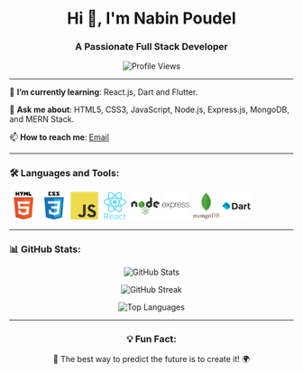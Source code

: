 <h1 align="center">Hi 👋, I'm Nabin Poudel</h1>
<h3 align="center">A Passionate Full Stack Developer</h3>

<p align="center">
  <img src="https://komarev.com/ghpvc/?username=nabin788&label=Profile%20views&color=0e75b6&style=flat" alt="Profile Views" />
</p>

---

🌱 **I’m currently learning**: React.js, Dart and Flutter.

💬 **Ask me about**: HTML5, CSS3, JavaScript, Node.js, Express.js, MongoDB, and MERN Stack.

📫 **How to reach me**: [Email](mailto:nabinpoudel788@gmail.com)

---

<h3 align="left">🛠 Languages and Tools:</h3>
<p align="left">
  <img src="https://raw.githubusercontent.com/devicons/devicon/master/icons/html5/html5-original-wordmark.svg" alt="HTML5" width="50" height="50"/>
  <img src="https://raw.githubusercontent.com/devicons/devicon/master/icons/css3/css3-original-wordmark.svg" alt="CSS3" width="50" height="50"/>
  <img src="https://raw.githubusercontent.com/devicons/devicon/master/icons/javascript/javascript-original.svg" alt="JavaScript" width="50" height="50"/>
  <img src="https://raw.githubusercontent.com/devicons/devicon/master/icons/react/react-original-wordmark.svg" alt="React" width="50" height="50"/>
  <img src="https://raw.githubusercontent.com/devicons/devicon/master/icons/nodejs/nodejs-original-wordmark.svg" alt="Node.js" width="50" height="50"/>
  <img src="https://raw.githubusercontent.com/devicons/devicon/master/icons/express/express-original-wordmark.svg" alt="Express.js" width="50" height="50"/>
  <img src="https://raw.githubusercontent.com/devicons/devicon/master/icons/mongodb/mongodb-original-wordmark.svg" alt="MongoDB" width="50" height="50"/>
  <img src="https://raw.githubusercontent.com/devicons/devicon/master/icons/dart/dart-original-wordmark.svg" alt="Dart" width="50" height="50"/>
</p>

---

<h3 align="left">📊 GitHub Stats:</h3>
<p align="center">
  <img src="https://github-readme-stats.vercel.app/api?username=nabin788&show_icons=true&theme=radical" alt="GitHub Stats"/>
</p>

<p align="center">
  <img src="https://github-readme-streak-stats.herokuapp.com/?user=nabin788&theme=radical" alt="GitHub Streak"/>
</p>

<p align="center">
  <img src="https://github-readme-stats.vercel.app/api/top-langs/?username=nabin788&layout=compact&theme=radical" alt="Top Languages"/>
</p>

---

<h3 align="center">💡 Fun Fact:</h3>
<p align="center">🚀 The best way to predict the future is to create it! 🌍</p>
